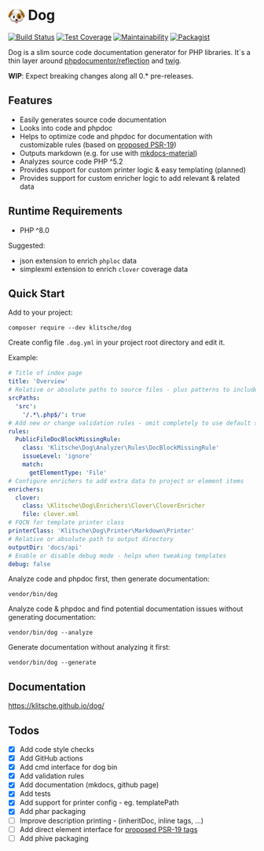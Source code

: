 # <img src="docs/img/dog.png" alt="logo" style="width:1.2em; vertical-align: top;"/> Dog

[![Build Status](https://github.com/klitsche/dog/actions/workflows/test.yml/badge.svg)](https://github.com/klitsche/dog/actions/workflows/test.yml)
[![Test Coverage](https://api.codeclimate.com/v1/badges/2548e8cb2aa6cfb2c9b7/test_coverage)](https://codeclimate.com/github/klitsche/dog/test_coverage)
[![Maintainability](https://api.codeclimate.com/v1/badges/2548e8cb2aa6cfb2c9b7/maintainability)](https://codeclimate.com/github/klitsche/dog/maintainability)
[![Packagist](https://img.shields.io/packagist/v/klitsche/dog)](https://packagist.org/packages/klitsche/dog)

Dog is a slim source code documentation generator for PHP libraries.
It´s a thin layer around [phpdocumentor/reflection](https://github.com/phpDocumentor/reflection) and [twig](https://github.com/twigphp/Twig).

**WIP**: Expect breaking changes along all 0.* pre-releases.

## Features

- Easily generates source code documentation
- Looks into code and phpdoc
- Helps to optimize code and phpdoc for documentation with customizable rules (based on [proposed PSR-19](https://github.com/php-fig/fig-standards/blob/master/proposed/phpdoc-tags.md))
- Outputs markdown (e.g. for use with [mkdocs-material](https://github.com/squidfunk/mkdocs-material))
- Analyzes source code PHP ^5.2
- Provides support for custom printer logic & easy templating (planned)
- Provides support for custom enricher logic to add relevant & related data 

## Runtime Requirements

- PHP ^8.0

Suggested:

- json extension to enrich `phploc` data
- simplexml extension to enrich `clover` coverage data

## Quick Start

Add to your project:

    composer require --dev klitsche/dog
    
Create config file `.dog.yml` in your project root directory and edit it.

Example:

```yaml
# Title of index page
title: 'Overview'
# Relative or absolute paths to source files - plus patterns to include or exclude path pr files
srcPaths:
  'src':
    '/.*\.php$/': true
# Add new or change validation rules - omit completely to use default set
rules:
  PublicFileDocBlockMissingRule:
    class: 'Klitsche\Dog\Analyzer\Rules\DocBlockMissingRule'
    issueLevel: 'ignore'
    match:
      getElementType: 'File'
# Configure enrichers to add extra data to project or element items
enrichers:
  clover:
    class: \Klitsche\Dog\Enrichers\Clover\CloverEnricher
    file: clover.xml
# FQCN for template printer class
printerClass: 'Klitsche\Dog\Printer\Markdown\Printer'
# Relative or absolute path to output directory
outputDir: 'docs/api'
# Enable or disable debug mode - helps when tweaking templates
debug: false
```

Analyze code and phpdoc first, then generate documentation:

    vendor/bin/dog

Analyze code & phpdoc and find potential documentation issues without generating documentation:

    vendor/bin/dog --analyze
    
Generate documentation without analyzing it first:

    vendor/bin/dog --generate

## Documentation

https://klitsche.github.io/dog/

## Todos

- [x] Add code style checks
- [x] Add GitHub actions
- [x] Add cmd interface for dog bin
- [x] Add validation rules
- [x] Add documentation (mkdocs, github page)
- [x] Add tests
- [x] Add support for printer config - eg. templatePath
- [x] Add phar packaging
- [ ] Improve description printing - (inheritDoc, inline tags, ...)
- [ ] Add direct element interface for [proposed PSR-19 tags](https://github.com/phpDocumentor/fig-standards/blob/master/proposed/phpdoc-tags.md)
- [ ] Add phive packaging